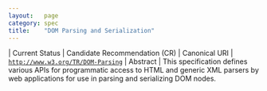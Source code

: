 ```yaml
---
layout:   page
category: spec
title:    "DOM Parsing and Serialization"
---
```


| Current Status | Candidate Recommendation (CR)
| Canonical URI | [`http://www.w3.org/TR/DOM-Parsing`](http://www.w3.org/TR/DOM-Parsing)
| Abstract | This specification defines various APIs for programmatic access to HTML and generic XML parsers by web applications for use in parsing and serializing DOM nodes.